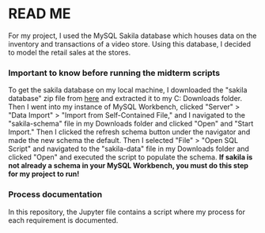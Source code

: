 # READ ME

For my project, I used the MySQL Sakila database which houses data on the inventory and transactions of a video store. Using this database, I decided to model the retail sales at the stores.

### Important to know before running the midterm scripts
To get the sakila database on my local machine, I downloaded the "sakila database" zip file from [here](https://dev.mysql.com/doc/index-other.html) and extracted it to my C: Downloads folder. Then I went into my instance of MySQL Workbench, clicked "Server" > "Data Import" > "Import from Self-Contained File," and I navigated to the "sakila-schema" file in my Downloads folder and clicked "Open" and "Start Import." Then I clicked the refresh schema button under the navigator and made the new schema the default. Then I selected "File" > "Open SQL Script" and navigated to the "sakila-data" file in my Downloads folder and clicked "Open" and executed the script to populate the schema.
**If sakila is not already a schema in your MySQL Workbench, you must do this step for my project to run!**

### Process documentation
In this repository, the Jupyter file contains a script where my process for each requirement is documented.
